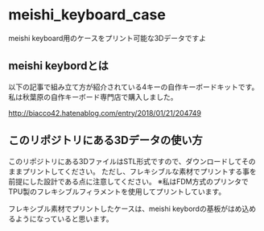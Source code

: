 # meishi_keyboard_case
meishi keyboard用のケースをプリント可能な3Dデータですよ

## meishi keybordとは

以下の記事で組み立て方が紹介されている4キーの自作キーボードキットです。
私は秋葉原の自作キーボード専門店で購入しました。

http://biacco42.hatenablog.com/entry/2018/01/21/204749

## このリポジトリにある3Dデータの使い方

このリポジトリにある3DファイルはSTL形式ですので、ダウンロードしてそのままプリントしてください。
ただし、フレキシブルな素材でプリントする事を前提にした設計である点に注意してください。
※私はFDM方式のプリンタでTPU製のフレキシブルフィラメントを使用してプリントしています。

フレキシブル素材でプリントしたケースは、meishi keybordの基板がはめ込めるようになっていると思います。

